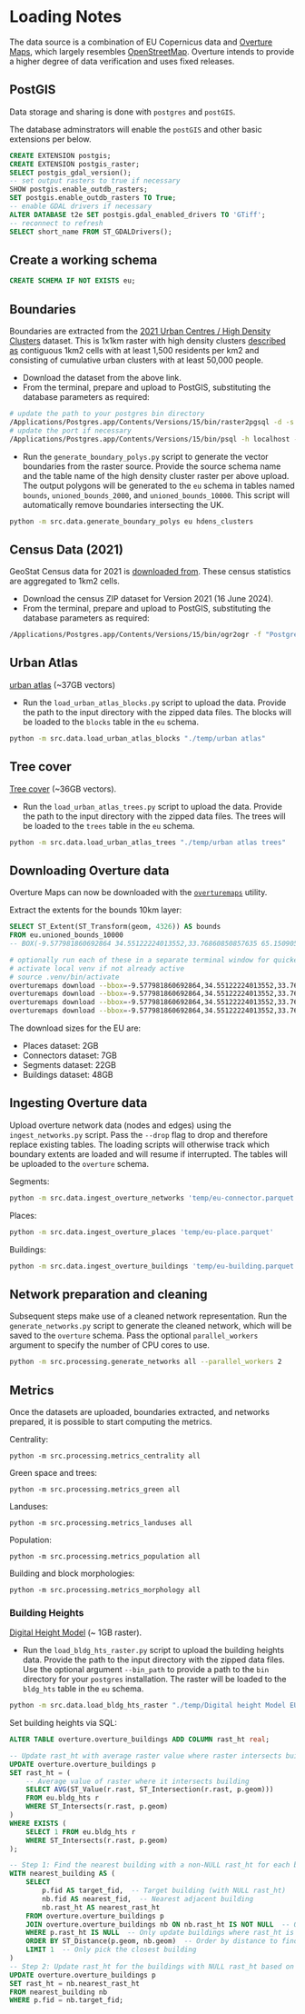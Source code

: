 # Loading Notes

The data source is a combination of EU Copernicus data and [Overture Maps](https://overturemaps.org), which largely resembles [OpenStreetMap](https://www.openstreetmap.org). Overture intends to provide a higher degree of data verification and uses fixed releases.

## PostGIS

Data storage and sharing is done with `postgres` and `postGIS`.

The database adminstrators will enable the `postGIS` and other basic extensions per below.

```sql
CREATE EXTENSION postgis;
CREATE EXTENSION postgis_raster;
SELECT postgis_gdal_version();
-- set output rasters to true if necessary
SHOW postgis.enable_outdb_rasters;
SET postgis.enable_outdb_rasters TO True;
-- enable GDAL drivers if necessary
ALTER DATABASE t2e SET postgis.gdal_enabled_drivers TO 'GTiff';
-- reconnect to refresh
SELECT short_name FROM ST_GDALDrivers();
```

## Create a working schema

```sql
CREATE SCHEMA IF NOT EXISTS eu;
```

## Boundaries

Boundaries are extracted from the [2021 Urban Centres / High Density Clusters](https://ec.europa.eu/eurostat/web/gisco/geodata/population-distribution/clusters) dataset. This is 1x1km raster with high density clusters [described as](https://ec.europa.eu/eurostat/statistics-explained/index.php?title=Territorial_typologies#Typologies) contiguous 1km2 cells with at least 1,500 residents per km2 and consisting of cumulative urban clusters with at least 50,000 people.

- Download the dataset from the above link.
- From the terminal, prepare and upload to PostGIS, substituting the database parameters as required:

```bash
# update the path to your postgres bin directory
/Applications/Postgres.app/Contents/Versions/15/bin/raster2pgsql -d -s 3035 -I -C -M -F -t auto HDENS_CLST_2021.tif eu.hdens_clusters > output.sql
# update the port if necessary
/Applications/Postgres.app/Contents/Versions/15/bin/psql -h localhost -U editor -d t2e -W -p 5435 -f output.sql
```

- Run the `generate_boundary_polys.py` script to generate the vector boundaries from the raster source. Provide the source schema name and the table name of the high density cluster raster per above upload. The output polygons will be generated to the `eu` schema in tables named `bounds`, `unioned_bounds_2000`, and `unioned_bounds_10000`. This script will automatically remove boundaries intersecting the UK.

```bash
python -m src.data.generate_boundary_polys eu hdens_clusters
```

## Census Data (2021)

GeoStat Census data for 2021 is [downloaded from](https://ec.europa.eu/eurostat/web/gisco/geodata/population-distribution/geostat). These census statistics are aggregated to 1km2 cells.

- Download the census ZIP dataset for Version 2021 (16 June 2024).
- From the terminal, prepare and upload to PostGIS, substituting the database parameters as required:

```bash
/Applications/Postgres.app/Contents/Versions/15/bin/ogr2ogr -f "PostgreSQL" PG:"host=localhost dbname=t2e user=editor port=5435 password='<insert>'" "temp/Eurostat_Census-GRID_2021_V2-0/ESTAT_Census_2021_V2.gpkg" -nln eu.stats -progress
```

## Urban Atlas

[urban atlas](https://land.copernicus.eu/local/urban-atlas/urban-atlas-2018) (~37GB vectors)

- Run the `load_urban_atlas_blocks.py` script to upload the data. Provide the path to the input directory with the zipped data files. The blocks will be loaded to the `blocks` table in the `eu` schema.

```bash
python -m src.data.load_urban_atlas_blocks "./temp/urban atlas"
```

## Tree cover

[Tree cover](https://land.copernicus.eu/local/urban-atlas/street-tree-layer-stl-2018) (~36GB vectors).

- Run the `load_urban_atlas_trees.py` script to upload the data. Provide the path to the input directory with the zipped data files. The trees will be loaded to the `trees` table in the `eu` schema.

```bash
python -m src.data.load_urban_atlas_trees "./temp/urban atlas trees"
```

## Downloading Overture data

Overture Maps can now be downloaded with the [`overturemaps`](https://github.com/OvertureMaps/overturemaps-py) utility.

Extract the extents for the bounds 10km layer:

```sql
SELECT ST_Extent(ST_Transform(geom, 4326)) AS bounds
FROM eu.unioned_bounds_10000
-- BOX(-9.577981860692864 34.55122224013552,33.76860850857635 65.15090582587982)
```

```bash
# optionally run each of these in a separate terminal window for quicker performance
# activate local venv if not already active
# source .venv/bin/activate
overturemaps download --bbox=-9.577981860692864,34.55122224013552,33.76860850857635,65.15090582587982 -f geoparquet --type=place -o temp/eu-place.parquet
overturemaps download --bbox=-9.577981860692864,34.55122224013552,33.76860850857635,65.15090582587982 -f geoparquet --type=connector -o temp/eu-connector.parquet
overturemaps download --bbox=-9.577981860692864,34.55122224013552,33.76860850857635,65.15090582587982 -f geoparquet --type=segment -o temp/eu-segment.parquet
overturemaps download --bbox=-9.577981860692864,34.55122224013552,33.76860850857635,65.15090582587982 -f geoparquet --type=building -o temp/eu-building.parquet
```

The download sizes for the EU are:

- Places dataset: 2GB
- Connectors dataset: 7GB
- Segments dataset: 22GB
- Buildings dataset: 48GB

## Ingesting Overture data

Upload overture network data (nodes and edges) using the `ingest_networks.py` script. Pass the `--drop` flag to drop and therefore replace existing tables. The loading scripts will otherwise track which boundary extents are loaded and will resume if interrupted. The tables will be uploaded to the `overture` schema.

Segments:

```bash
python -m src.data.ingest_overture_networks 'temp/eu-connector.parquet' 'temp/eu-segment.parquet'
```

Places:

```bash
python -m src.data.ingest_overture_places 'temp/eu-place.parquet'
```

Buildings:

```bash
python -m src.data.ingest_overture_buildings 'temp/eu-building.parquet'
```

## Network preparation and cleaning

Subsequent steps make use of a cleaned network representation. Run the `generate_networks.py` script to generate the cleaned network, which will be saved to the `overture` schema. Pass the optional `parallel_workers` argument to specify the number of CPU cores to use.

```bash
python -m src.processing.generate_networks all --parallel_workers 2
```

## Metrics

Once the datasets are uploaded, boundaries extracted, and networks prepared, it is possible to start computing the metrics.

Centrality:

`python -m src.processing.metrics_centrality all`

Green space and trees:

`python -m src.processing.metrics_green all`

Landuses:

`python -m src.processing.metrics_landuses all`

Population:

`python -m src.processing.metrics_population all`

Building and block morphologies:

`python -m src.processing.metrics_morphology all`

### Building Heights

[Digital Height Model](https://land.copernicus.eu/local/urban-atlas/building-height-2012) (~ 1GB raster).

- Run the `load_bldg_hts_raster.py` script to upload the building heights data. Provide the path to the input directory with the zipped data files. Use the optional argument `--bin_path` to provide a path to the `bin` directory for your `postgres` installation. The raster will be loaded to the `bldg_hts` table in the `eu` schema.

```bash
python -m src.data.load_bldg_hts_raster "./temp/Digital height Model EU" --bin_path /Applications/Postgres.app/Contents/Versions/15/bin/
```

Set building heights via SQL:

```sql
ALTER TABLE overture.overture_buildings ADD COLUMN rast_ht real;

-- Update rast_ht with average raster value where raster intersects building geometry
UPDATE overture.overture_buildings p
SET rast_ht = (
    -- Average value of raster where it intersects building
    SELECT AVG(ST_Value(r.rast, ST_Intersection(r.rast, p.geom)))
    FROM eu.bldg_hts r
    WHERE ST_Intersects(r.rast, p.geom)
)
WHERE EXISTS (
    SELECT 1 FROM eu.bldg_hts r
    WHERE ST_Intersects(r.rast, p.geom)
);

-- Step 1: Find the nearest building with a non-NULL rast_ht for each building with NULL rast_ht
WITH nearest_building AS (
    SELECT
        p.fid AS target_fid,  -- Target building (with NULL rast_ht)
        nb.fid AS nearest_fid,  -- Nearest adjacent building
        nb.rast_ht AS nearest_rast_ht
    FROM overture.overture_buildings p
    JOIN overture.overture_buildings nb ON nb.rast_ht IS NOT NULL  -- Only consider buildings with valid rast_ht
    WHERE p.rast_ht IS NULL  -- Only update buildings where rast_ht is NULL
    ORDER BY ST_Distance(p.geom, nb.geom)  -- Order by distance to find the nearest building
    LIMIT 1  -- Only pick the closest building
)
-- Step 2: Update rast_ht for the buildings with NULL rast_ht based on the nearest building's rast_ht
UPDATE overture.overture_buildings p
SET rast_ht = nb.nearest_rast_ht
FROM nearest_building nb
WHERE p.fid = nb.target_fid;
```
